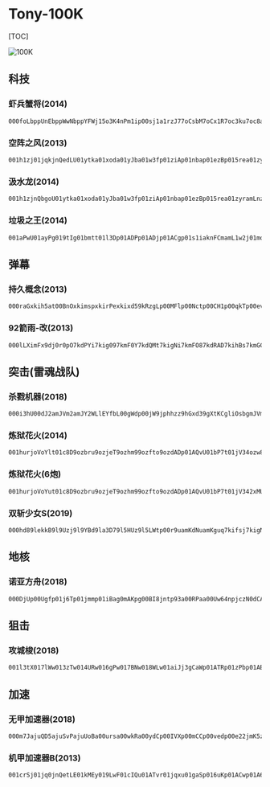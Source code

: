 # Tony-100K

[TOC]

![100K](https://imgsa.baidu.com/forum/w%3D580/sign=84a52dc50de9390156028d364bed54f9/3c7f19d5ad6eddc4a9a6211e35dbb6fd53663319.jpg)

## 科技

### 虾兵蟹将(2014)

```
000foLbppUnEbppWwNbppYFWj15o3K4nPm1ip00sj1a1rzJ77oCsbM7oCx1R7oc3ku7oc8az7nKDtc7nKI2Sp00qoJ7kmweF7kdMzR7kdOce800vNt7kmxQ29nGnR89nG7JwO00iTAa1rCq3akdY6nake1Mjp006Lpp00fn0amJWbNp00BX7g00cs9g00f95O00dwIp00D1Uv00CKK
```

### 空阵之风(2013)

```
001h1zj01jqkjnQedLU01ytka01xoda01yJba01w3fp01ziAp01nbap01ezBp015rea01zyramLnzGajvJmBamL7WiE01oOyt01hi0g0rzGTg01eBB7nUn7U7nUosR7nUpOf7nUrad7nUsvb7nUtQ9g01azHg01bUFaggawTa01ydt801wjDO017lAa01wRv
```

### 汲水龙(2014)

```
001h1zjnQbgoU01ytka01xoda01yJba01w3fp01ziAp01nbap01ezBp015rea01zyramLnzGajvJmBamL7WiE01oOyt01hi0g0naWsg01eBB7nUn7U7nUosR7nUpOf7nUrad7nUsvb7nUtQ9aggagva01ydt801wjDa01wRvg01hixg01jYtg01mFpj01mE5p00ViPr015si
```

### 垃圾之王(2014)

```
001aPwU01ayPg019tIg01bmtt01l3Dp01ADPp01ADjp01ACgp01s1iaknFCmamL1w2j01mo4p01rLsa01tU4a01re8a0j6DpamKXP5p01b5Qp01ejwakO2f6akO4V2g016xNg017SLg019eJg0enO2O010T9401uIfp00XbtO013AtO016hp
```

## 弹幕

### 持久概念(2013)

```
000raGxkih5at00BnOxkimspxkirPexkixd59kRzgLp00MFlp00Nctp00CH1p00qkTp00evAp00NbPj00BDFa00O0La00NIIamKyLb9kRBWI9kREDC9kRHky9kRK1y9kRMHg7kN8mS7kN9I67kNdK37kNf607kNj7U7kNksUinoFbcamKa2YamKfGfr00RfUr006u1E0zOYQ
```

### 92箭雨-改(2013)

```
000lLXimFx9dj0r0pO7kdPYi7kig097kmF0Y7kdQMt7kigNi7kmFO87kdRAD7kihBs7kmGCi7kdSoN7kiipD7kmHqt7kdTcY7kijdO7kmIeE7kdU1a7kik207kmJ2P7kdUOl7kikPb7kmJQ17kdVCw7kilDm7kmKEcp00Mnep00Moep00xSM9kzQmv9kVS5I9kW19w9lj2RJp00mBdt00ypUa00IlMa00L2IamKxGB
```

## 突击(雷魂战队)

### 杀戮机器(2018)

```
000i3hU00dJ2amJVm2amJY2WLlEYfbL00gWdp00jW9jphhzz9hGxd39gXtKCgliOsbgmJVm2G004j6r004A2p00otBp00yYpU004Sma004l2U00os8p00tPEp00j5UdjuGmSU01991a00n7aa3fFk1T01fQQa3gsGPa01991gpi7RVa6vK6va6vLYga6vOVDa6vMfHp01iyna0071Xa00wyka00zfgE00rbNp00B9p
```

### 炼狱花火(2014)

```
001hurjoVoYlt01c8D9ozbru9ozjeT9ozhm99ozfto9ozdADp01AQvU01bP7t01jV34ozw8sp01Akl9oz9ilNd1egAamKXunamL1bjp01zKramLkN2amLi767eB9Ek7eBasvp01Azi9ejwFya01uEzE1K596p01uoIr011U0
```

### 炼狱花火(6炮)

```
001hurjoVoYut01c8D9ozbru9ozjeT9ozhm99ozfto9ozdADp01AQvU01bP7t01jV342xMUsp01yrH9oz9ilNd1egAamKXunamL1bjp01zKramLkN2amLi767eB9Ek7eBasvp01Azia01uEIE1K596r01tR5r01wfVgoQJ6d
```

### 双斩少女S(2019)

```
000hd89lekkB9l9Uzj9l9YBd9la3D79l5HUz9l5LWtp00r9uamKdNuamKguq7kifsj7kigNh7kii9f7kijud7kicLn7kie7l7kifbU7kmEJx7kmG5v7kmHqt7kmILr7kmC3B7kmDoz7kr3Wc7kr5ia7kr6D87kr7Y67kr1gg7kr2Bej0RaKbp005DQT01fQQa01daUa6vK6va6vLYga6vOVDa6vMfHp01iynr0058e419VBJ
```

## 地核

### 诺亚方舟(2018)

```
000DjUp00Ugfp01j6Tp01jmmp01iBag0mAKpg00BI8jntp93a00RPaa00Uw64npjczN0dCA5amKlVGamKoCzO00BI8inBX377oUtCm7oUwji7oUz0e7ocrfv7octVr7ocwCn7oczjj7nGC6Y7nGEMU7nGHtQ7krkaw7ke80L7krmjF7kmYIn7kiB3v7k9OYaamKWf8a01dgDr017BLr00cbk
```

## 狙击

### 攻城梭(2018)

```
001l3tX017lWw013zTw014URw016gPw017BNw018WLw01aiJj3gCaWp01ATRp01zPbp01ABTp01iRS812h54a01xp6a01ACOE1jLMaamL3UpamL64yamLmsBp0173zp01cFGO013zTO016gPO018WLO01bDI
```

## 加速

### 无甲加速器(2018)

```
000m7JajuQD5ajuSvPajuUoBa00ursa00wkRa00ydCp00IVXp00mCCp00vedp00e22jmK5z1t00mF4t00oxPt00oxPt00oxPt00oxPt00oxPt00oxPt00oxPt00oxPt00oxPt00oxPr005IPr00daP
```

### 机甲加速器B(2013)

```
001crSj01jq0jnQetLE01kMEy019LwF01cIQu01ATvr01jqxu01gaSp016uKp01ACwp01A6Yp01ABPp01yIqp01pQ3amLnzGp01gIpamKYSbamL2z7301zfFa01AlAa01xEE
```
